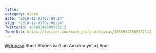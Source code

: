 ```yaml
---
title: 
category: micro
date: "2010-12-03T07:00:24"
slug: "2010-12-03T07:00:24"
TwitterId: 10589149509722112
TweetUrl: https://twitter.com/mark_philpot/status/10589149509722112
---
```


[@drnoise](https://twitter.com/drnoise) Short Stories isn't on Amazon yet =(
Boo!
